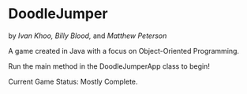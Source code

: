 
# DoodleJumper

by *Ivan Khoo, Billy Blood,* and *Matthew Peterson*

A game created in Java with a focus on Object-Oriented Programming.

Run the main method in the DoodleJumperApp class to begin!

Current Game Status: Mostly Complete.



